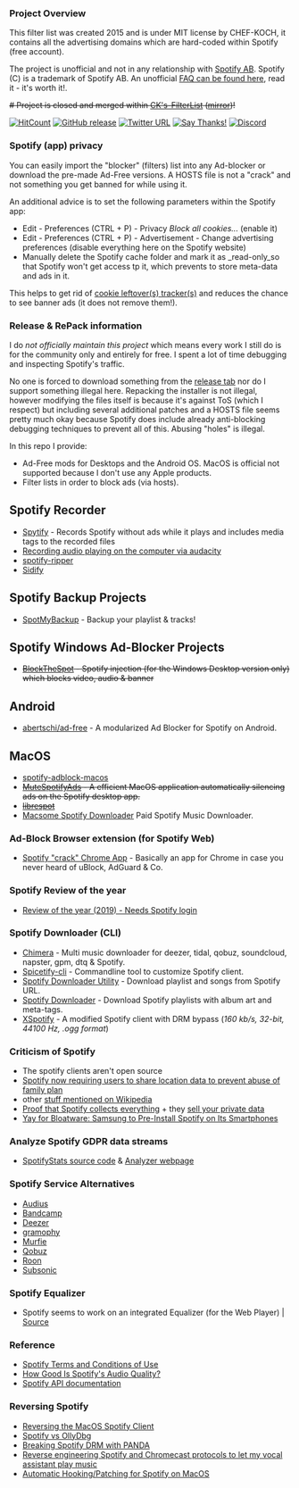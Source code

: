 ### Project Overview

This filter list was created 2015 and is under MIT license by CHEF-KOCH, it contains all the advertising domains which are hard-coded within Spotify (free account). <br/>

The project is unofficial and not in any relationship with [Spotify AB](https://en.wikipedia.org/wiki/Spotify). Spotify (C) is a trademark of Spotify AB. An unofficial [FAQ can be found here](https://github.com/CHEF-KOCH/Spotify-Ad-free/blob/master/Spotify%20FAQ.md), read it - it's worth it!. <br/>

~~# Project is closed and merged within [CK's-FilterList](https://github.com/CHEF-KOCH/CKs-FilterList) ([mirror](https://gitlab.com/CHEF-KOCH/cks-filterlist))!~~

[![HitCount](http://hits.dwyl.io/CHEF-KOCH/Spotify-Ad-free.svg)](http://hits.dwyl.io/CHEF-KOCH/Spotify-Ad-free)
[![GitHub release](https://img.shields.io/github/release/CHEF-KOCH/Spotify-Ad-free.svg?label=Latest%20Release&style=popout)](https://github.com/CHEF-KOCH/Spotify-Ad-free/releases/latest)
[![Twitter URL](https://img.shields.io/twitter/url/https/twitter.com/fold_left.svg?style=social&label=Follow%20%40CHEF-KOCH)](https://twitter.com/CKsTechNews)
[![Say Thanks!](https://img.shields.io/badge/Say%20Thanks-!-1EAEDB.svg)](https://saythanks.io/to/CHEF-KOCH)
[![Discord](https://discordapp.com/api/guilds/418256415874875402/widget.png)](https://discord.me/CHEF-KOCH)


### Spotify (app) privacy

You can easily import the "blocker" (filters) list into any Ad-blocker or download the pre-made Ad-Free versions. A HOSTS file is not a "crack" and not something you get banned for while using it.

An additional advice is to set the following parameters within the Spotify app:

- Edit - Preferences (CTRL + P) - Privacy _Block all cookies..._ (enable it)
- Edit - Preferences (CTRL + P) - Advertisement - Change advertising preferences (disable everything here on the Spotify website)
- Manually delete the Spotify cache folder and mark it as _read-only_so that Spotify won't get access tp it, which prevents to store meta-data and ads in it.

This helps to get rid of [cookie leftover(s) tracker(s)](https://old.reddit.com/r/privacy/comments/eqzg51/what_about_the_privacy_of_my_data_in_spotify/) and reduces the chance to see banner ads (it does not remove them!).


### Release & RePack information

I do _not officially maintain this project_ which means every work I still do is for the community only and entirely for free. I spent a lot of time debugging and inspecting Spotify's traffic.

No one is forced to download something from the [release tab](https://github.com/CHEF-KOCH/Spotify-Ad-free/releases) nor do I support something illegal here. Repacking the installer is not illegal, however modifying the files itself is because it's against ToS (which I respect) but including several additional patches and a HOSTS file seems pretty much okay because Spotify does include already anti-blocking debugging techniques to prevent all of this. Abusing "holes" is illegal.

In this repo I provide:
- Ad-Free mods for Desktops and the Android OS. MacOS is official not supported because I don't use any Apple products.
- Filter lists in order to block ads (via hosts).

## Spotify Recorder
- [Spytify](https://github.com/jwallet/spy-spotify) - Records Spotify without ads while it plays and includes media tags to the recorded files
- [Recording audio playing on the computer via audacity](https://manual.audacityteam.org/man/tutorial_recording_audio_playing_on_the_computer.html)
- [spotify-ripper](https://github.com/hbashton/spotify-ripper)
- [Sidify](https://www.sidify.de/)


## Spotify Backup Projects
- [SpotMyBackup](https://github.com/secuvera/SpotMyBackup) - Backup your playlist & tracks!


## Spotify Windows Ad-Blocker Projects
- ~~[BlockTheSpot](https://github.com/master131/BlockTheSpot/) - Spotify injection (for the Windows Desktop version only) which blocks video, audio & banner~~


## Android
- [abertschi/ad-free](http://adfree.abertschi.ch) - A modularized Ad Blocker for Spotify on Android.


## MacOS
- [spotify-adblock-macos](https://github.com/AnanthVivekanand/spotify-adblock-macos)
- ~~[MuteSpotifyAds](https://github.com/simonmeusel/MuteSpotifyAds) - A efficient MacOS application automatically silencing ads on the Spotify desktop app.~~
- ~~[librespot](https://github.com/plietar/librespot)~~
- [Macsome Spotify Downloader](https://www.macsome.com/spotify-downloader/) Paid Spotify Music Downloader.


### Ad-Block Browser extension (for Spotify Web)
- [Spotify "crack" Chrome App](https://github.com/sooxiaotong/spotify-crack-chrome-app) - Basically an app for Chrome in case you never heard of uBlock, AdGuard & Co.


### Spotify Review of the year
- [Review of the year (2019) - Needs Spotify login](https://www.spotify.com/en/wrapped/)


### Spotify Downloader (CLI)
- [Chimera](https://notabug.org/Aesir/chimera) - Multi music downloader for deezer, tidal, qobuz, soundcloud, napster, gpm, dtq & Spotify.
- [Spicetify-cli](https://github.com/khanhas/spicetify-cli) - Commandline tool to customize Spotify client.
- [Spotify Downloader Utility](https://github.com/SwapnilSoni1999/spotify-dl) - Download playlist and songs from Spotify URL.
- [Spotify Downloader](https://github.com/ritiek/spotify-downloader) - Download Spotify playlists with album art and meta-tags.
- [XSpotify](https://github.com/meik97/XSpotify) - A modified Spotify client with DRM bypass (_160 kb/s, 32-bit, 44100 Hz, .ogg format_)


### Criticism of Spotify
- The spotify clients aren't open source
- [Spotify now requiring users to share location data to prevent abuse of family plan](https://9to5mac.com/2019/09/12/spottily-family-plan-location/)
- other [stuff mentioned on Wikipedia](https://en.wikipedia.org/wiki/Criticism_of_Spotify)
- [Proof that Spotify collects everything](https://twitter.com/steipete/status/1025024813889478656) + they [sell your private data](https://betanews.com/2016/07/22/spotify-sells-user-data-to-advertisers/)
- [Yay for Bloatware: Samsung to Pre-Install Spotify on Its Smartphones](https://news.softpedia.com/news/yay-for-bloatware-samsung-to-pre-install-spotify-on-its-smartphones-525250.shtml)


### Analyze Spotify GDPR data streams
- [SpotifyStats source code](https://github.com/Maxr1998/SpotifyStats) & [Analyzer webpage](https://maxr1998.github.io/SpotifyStats/)


### Spotify Service Alternatives
- [Audius](https://audius.co/)
- [Bandcamp](https://bandcamp.com/)
- [Deezer](https://www.deezer.com/en/)
- [gramophy](https://github.com/ladiesman6969/Gramophy)
- [Murfie](https://www.murfie.com/)
- [Qobuz](https://www.qobuz.com/gb-en/discover)
- [Roon](https://roonlabs.com/)
- [Subsonic](http://www.subsonic.org/pages/index.jsp)


### Spotify Equalizer
- Spotify seems to work on an integrated Equalizer (for the Web Player) | [Source](https://twitter.com/wongmjane/status/1226825288119537664?ref_src=twsrc%5Etfw)


### Reference
- [Spotify Terms and Conditions of Use](https://www.spotify.com/us/legal/end-user-agreement/#s9)
- [How Good Is Spotify's Audio Quality?](https://www.xaprb.com/blog/spotify-audio-quality/)
- [Spotify API documentation](https://developer.spotify.com/documentation/web-api/)


### Reversing Spotify
- [Reversing the MacOS Spotify Client](https://medium.com/@lerner98/skiptracing-reversing-spotify-app-3a6df367287d)
- [Spotify vs OllyDbg](www.steike.com/code/spotify-vs-ollydbg/)
- [Breaking Spotify DRM with PANDA](http://moyix.blogspot.com/2014/07/breaking-spotify-drm-with-panda.html)
- [Reverse engineering Spotify and Chromecast protocols to let my vocal assistant play music](https://developers.caffeina.com/reverse-engineering-spotify-and-chromecast-protocols-to-let-my-vocal-assistant-play-music-ada4767efa2?source=linkShare-7c6a9af31a39-1517909746)
- [Automatic Hooking/Patching for Spotify on MacOS](https://medium.com/swlh/skiptracing-automated-hook-resolution-74eda756533d)
